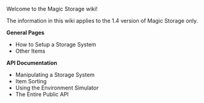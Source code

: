 Welcome to the Magic Storage wiki!

The information in this wiki applies to the 1.4 version of Magic Storage only.

**General Pages**
* How to Setup a Storage System
* Other Items

**API Documentation**
* Manipulating a Storage System
* Item Sorting
* Using the Environment Simulator
* The Entire Public API